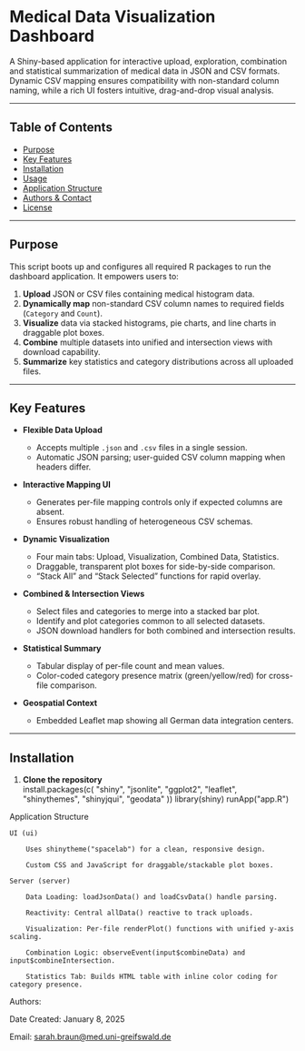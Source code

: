 # Medical Data Visualization Dashboard

A Shiny-based application for interactive upload, exploration, combination and statistical summarization of medical data in JSON and CSV formats. Dynamic CSV mapping ensures compatibility with non-standard column naming, while a rich UI fosters intuitive, drag-and-drop visual analysis.

---

## Table of Contents

- [Purpose](#purpose)  
- [Key Features](#key-features)  
- [Installation](#installation)  
- [Usage](#usage)  
- [Application Structure](#application-structure)   
- [Authors & Contact](#authors--contact)  
- [License](#license)  

---

## Purpose

This script boots up and configures all required R packages to run the dashboard application. It empowers users to:

1. **Upload** JSON or CSV files containing medical histogram data.  
2. **Dynamically map** non-standard CSV column names to required fields (`Category` and `Count`).  
3. **Visualize** data via stacked histograms, pie charts, and line charts in draggable plot boxes.  
4. **Combine** multiple datasets into unified and intersection views with download capability.  
5. **Summarize** key statistics and category distributions across all uploaded files.

---

## Key Features

- **Flexible Data Upload**  
  - Accepts multiple `.json` and `.csv` files in a single session.  
  - Automatic JSON parsing; user-guided CSV column mapping when headers differ.

- **Interactive Mapping UI**  
  - Generates per-file mapping controls only if expected columns are absent.  
  - Ensures robust handling of heterogeneous CSV schemas.

- **Dynamic Visualization**  
  - Four main tabs: Upload, Visualization, Combined Data, Statistics.  
  - Draggable, transparent plot boxes for side-by-side comparison.  
  - “Stack All” and “Stack Selected” functions for rapid overlay.

- **Combined & Intersection Views**  
  - Select files and categories to merge into a stacked bar plot.  
  - Identify and plot categories common to all selected datasets.  
  - JSON download handlers for both combined and intersection results.

- **Statistical Summary**  
  - Tabular display of per-file count and mean values.  
  - Color-coded category presence matrix (green/yellow/red) for cross-file comparison.

- **Geospatial Context**  
  - Embedded Leaflet map showing all German data integration centers.

---

## Installation

1. **Clone the repository**  
  install.packages(c(
  "shiny",
  "jsonlite",
  "ggplot2",
  "leaflet",
  "shinythemes",
  "shinyjqui",
  "geodata"
))
library(shiny)
runApp("app.R")

Application Structure

    UI (ui)

        Uses shinytheme("spacelab") for a clean, responsive design.

        Custom CSS and JavaScript for draggable/stackable plot boxes.

    Server (server)

        Data Loading: loadJsonData() and loadCsvData() handle parsing.

        Reactivity: Central allData() reactive to track uploads.

        Visualization: Per-file renderPlot() functions with unified y-axis scaling.

        Combination Logic: observeEvent(input$combineData) and input$combineIntersection.

        Statistics Tab: Builds HTML table with inline color coding for category presence.




  Authors: 

  Date Created: January 8, 2025

  Email: sarah.braun@med.uni-greifswald.de

   

